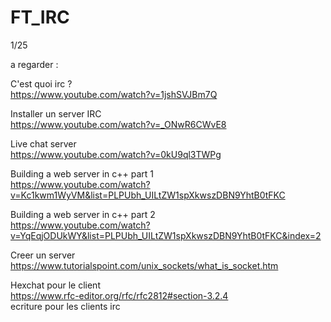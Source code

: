 # FT_IRC

1/25


a regarder : 

C'est quoi irc ?
<br>
https://www.youtube.com/watch?v=1jshSVJBm7Q

Installer un server IRC
<br>
https://www.youtube.com/watch?v=_ONwR6CWvE8

Live chat server
<br>
https://www.youtube.com/watch?v=0kU9ql3TWPg

Building a web server in c++ part 1
<br>
https://www.youtube.com/watch?v=Kc1kwm1WyVM&list=PLPUbh_UILtZW1spXkwszDBN9YhtB0tFKC

Building a web server in c++ part 2
<br>
https://www.youtube.com/watch?v=YqEqjODUkWY&list=PLPUbh_UILtZW1spXkwszDBN9YhtB0tFKC&index=2

Creer un server
<br>
https://www.tutorialspoint.com/unix_sockets/what_is_socket.htm

Hexchat pour le client
<br>
https://www.rfc-editor.org/rfc/rfc2812#section-3.2.4
<br>
ecriture pour les clients irc


